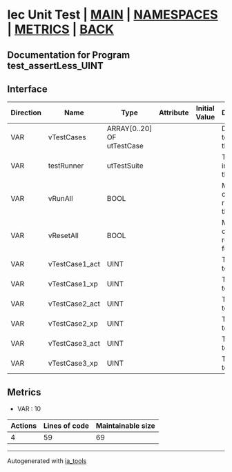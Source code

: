 # Iec Unit Test | [MAIN] | [NAMESPACES] | [METRICS] | [BACK]  

## Documentation for Program test_assertLess_UINT  

## Interface  

| Direction | Name | Type | Attribute | Initial Value | Documentation |
| --------- | ---- | ---- | --------- | ------------- | ------------- |
| VAR | vTestCases | ARRAY[0..20] OF utTestCase |  |  | Definition of all test cases for this POU |  
| VAR | testRunner | utTestSuite |  |  | Test Suite fb instance to run the tests |  
| VAR | vRunAll | BOOL |  |  | Manual command to run all tests for this POU |  
| VAR | vResetAll | BOOL |  |  | Manual command to reset all tests for this POU |  
| VAR | vTestCase1_act | UINT |  |  | Test data 1 of test case 1 |  
| VAR | vTestCase1_xp | UINT |  |  | Test data 2 of test case 1 |  
| VAR | vTestCase2_act | UINT |  |  | Test data 1 of test case 2 |  
| VAR | vTestCase2_xp | UINT |  |  | Test data 2 of test case 2 |  
| VAR | vTestCase3_act | UINT |  |  | Test data 1 of test case 3 |  
| VAR | vTestCase3_xp | UINT |  |  | Test data 2 of test case 3 |  


## Metrics  

- VAR : 10

| Actions | Lines of code | Maintainable size |
| ------- | ------------- | ----------------- |
| 4 | 59 | 69 |

---
Autogenerated with [ia_tools](https://github.com/tkucic/ia_tools)  

[MAIN]: ../../../../index.md
[NAMESPACES]: ../../nsList.md
[METRICS]: ../../../metrics.md
[BACK]: ../nsMain.md
